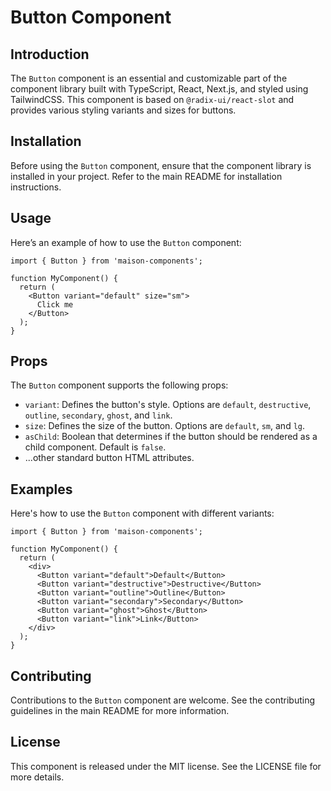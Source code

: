 # Button Component

## Introduction

The `Button` component is an essential and customizable part of the component library built with TypeScript, React, Next.js, and styled using TailwindCSS. This component is based on `@radix-ui/react-slot` and provides various styling variants and sizes for buttons.

## Installation

Before using the `Button` component, ensure that the component library is installed in your project. Refer to the main README for installation instructions.

## Usage

Here’s an example of how to use the `Button` component:

    import { Button } from 'maison-components';

    function MyComponent() {
      return (
        <Button variant="default" size="sm">
          Click me
        </Button>
      );
    }

## Props

The `Button` component supports the following props:

- `variant`: Defines the button's style. Options are `default`, `destructive`, `outline`, `secondary`, `ghost`, and `link`.
- `size`: Defines the size of the button. Options are `default`, `sm`, and `lg`.
- `asChild`: Boolean that determines if the button should be rendered as a child component. Default is `false`.
- ...other standard button HTML attributes.

## Examples

Here's how to use the `Button` component with different variants:

    import { Button } from 'maison-components';

    function MyComponent() {
      return (
        <div>
          <Button variant="default">Default</Button>
          <Button variant="destructive">Destructive</Button>
          <Button variant="outline">Outline</Button>
          <Button variant="secondary">Secondary</Button>
          <Button variant="ghost">Ghost</Button>
          <Button variant="link">Link</Button>
        </div>
      );
    }

## Contributing

Contributions to the `Button` component are welcome. See the contributing guidelines in the main README for more information.

## License

This component is released under the MIT license. See the LICENSE file for more details.
